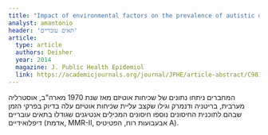 ```yaml
---
title: "Impact of environmental factors on the prevalence of autistic disorder after 1979"
analyst: amantonio
header: 'תאים עובריים'
article:
  type: article
  authors: Deisher
  year: 2014
  magazine: J. Public Health Epidemiol
  link: https://academicjournals.org/journal/JPHE/article-abstract/C98151247042
---
```


המחברים ניתחו נתונים של שכיחות אוטיזם מאז שנת 1970 מארה"ב, אוסטרליה מערבית, בריטניה ודנמרק וגילו שקצב עליית שכיחות אוטיזם עלה בדיוק בפרקי הזמן שבהם לתוכנית החיסונים נוספו חיסונים המכילים אנטיגנים שגודלו בתאים עובריים דיפלואידיים (אדמת, MMR-II, אבעבועות רוח, הפטיטיס A). 
